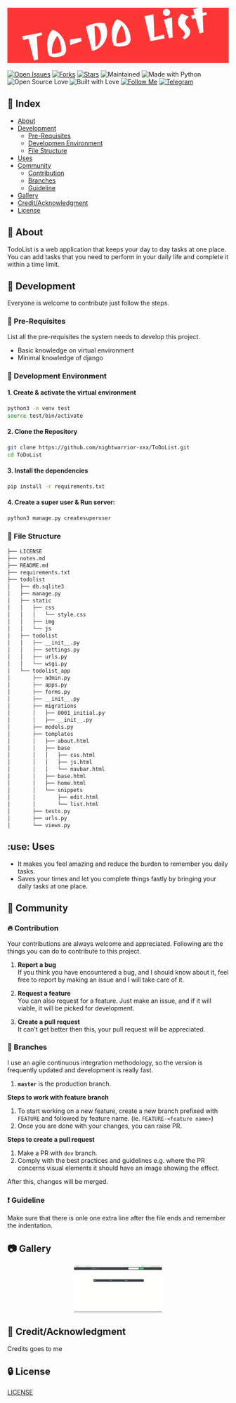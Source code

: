 <p align=center>
<img src="logo.png">
</p>

[![Open Issues](https://img.shields.io/github/issues/nightwarrior-xxx/ToDoList?style=for-the-badge&logo=github)](https://github.com/nightwarrior-xxx/ToDoList/issues)  [![Forks](https://img.shields.io/github/forks/nightwarrior-xxx/ToDoList?style=for-the-badge&logo=github)](https://github.com/nightwarrior-xxx/ToDoList/network/members)  [![Stars](https://img.shields.io/github/stars/nightwarrior-xxx/ToDoList?style=for-the-badge&logo=reverbnation)](hhttps://github.com/nightwarrior-xxx/ToDoList/stargazers)  ![Maintained](https://img.shields.io/maintenance/no/2019?style=for-the-badge&logo=github)  ![Made with Python](https://img.shields.io/badge/Made%20with-Python-blueviolet?style=for-the-badge&logo=python)  ![Open Source Love](https://img.shields.io/badge/Open%20Source-%E2%99%A5-red?style=for-the-badge&logo=open-source-initiative)  ![Built with Love](https://img.shields.io/badge/Built%20With-%E2%99%A5-critical?style=for-the-badge&logo=ko-fi)  [![Follow Me](https://img.shields.io/twitter/follow/nightwarrior_xx?color=blue&label=Follow%20%40nightwarrior_xx&logo=twitter&style=for-the-badge)](https://twitter.com/intent/follow?screen_name=nightwarrior_xx)  [![Telegram](https://img.shields.io/badge/Telegram-Chat-informational?style=for-the-badge&logo=telegram)](https://telegram.me/nightwarrior_xxx)


## :ledger: Index

- [About](#beginner-about)
- [Development](#wrench-development)
  - [Pre-Requisites](#notebook-pre-requisites)
  - [Developmen Environment](#nut_and_bolt-development-environment)
  - [File Structure](#file_folder-file-structure) 
- [Uses](#use-uses)
- [Community](#cherry_blossom-community)
  - [Contribution](#fire-contribution)
  - [Branches](#cactus-branches)
  - [Guideline](#exclamation-guideline)  
- [Gallery](#camera-gallery)
- [Credit/Acknowledgment](#star2-creditacknowledgment)
- [License](#lock-license)

##  :beginner: About
TodoList is a web application that keeps your day to day tasks at one place. You can add tasks that you need to perform in your daily life and complete it within a time limit.

##  :wrench: Development
Everyone is welcome to contribute just follow the steps.

### :notebook: Pre-Requisites
List all the pre-requisites the system needs to develop this project.
- Basic knowledge on virtual environment
- Minimal knowledge of django

###  :nut_and_bolt: Development Environment


#### 1. Create & activate the virtual environment 

```Bash
python3 -m venv test
source test/bin/activate 
```
#### 2. Clone the Repository 

```Bash
git clone https://github.com/nightwarrior-xxx/ToDoList.git
cd ToDoList 
```
#### 3. Install the dependencies 

```BASH
pip install -r requirements.txt
```

#### 4. Create a super user & Run server: 

```BASH
python3 manage.py createsuperuser 

```

###  :file_folder: File Structure

```
├── LICENSE
├── notes.md
├── README.md
├── requirements.txt
├── todolist
│   ├── db.sqlite3
│   ├── manage.py
│   ├── static
│   │   ├── css
│   │   │   └── style.css
│   │   ├── img
│   │   └── js
│   ├── todolist
│   │   ├── __init__.py
│   │   ├── settings.py
│   │   ├── urls.py
│   │   └── wsgi.py
│   └── todolist_app
│       ├── admin.py
│       ├── apps.py
│       ├── forms.py
│       ├── __init__.py
│       ├── migrations
│       │   ├── 0001_initial.py
│       │   ├── __init__.py
│       ├── models.py
│       ├── templates
│       │   ├── about.html
│       │   ├── base
│       │   │   ├── css.html
│       │   │   ├── js.html
│       │   │   └── navbar.html
│       │   ├── base.html
│       │   ├── home.html
│       │   └── snippets
│       │       ├── edit.html
│       │       └── list.html
│       ├── tests.py
│       ├── urls.py
│       └── views.py

```
## :use: Uses
- It makes you feel amazing and reduce the burden to remember you daily tasks.
- Saves your times and let you complete things fastly by bringing your daily tasks at one place.

## :cherry_blossom: Community


 ###  :fire: Contribution

 Your contributions are always welcome and appreciated. Following are the things you can do to contribute to this project.

 1. **Report a bug** <br>
 If you think you have encountered a bug, and I should know about it, feel free to report by making an issue and I will take care of it.

 2. **Request a feature** <br>
 You can also request for a feature. Just make an issue, and if it will viable, it will be picked for development.  

 3. **Create a pull request** <br>
 It can't get better then this, your pull request will be appreciated.

 ### :cactus: Branches

 I use an agile continuous integration methodology, so the version is frequently updated and development is really fast.

1. **`master`** is the production branch.

**Steps to work with feature branch**

1. To start working on a new feature, create a new branch prefixed with `FEATURE` and followed by feature name. (ie. `FEATURE-<feature name>`)
2. Once you are done with your changes, you can raise PR.

**Steps to create a pull request**

1. Make a PR with `dev` branch.
2. Comply with the best practices and guidelines e.g. where the PR concerns visual elements it should have an image showing the effect.

After this, changes will be merged.

### :exclamation: Guideline
Make sure that there is onle one extra line after the file ends and remember the indentation.

##  :camera: Gallery

<p align=center>
<img src="todo-list.gif" width="200px">
</p>

## :star2: Credit/Acknowledgment
Credits goes to me

##  :lock: License
[LICENSE](/LICENSE)

